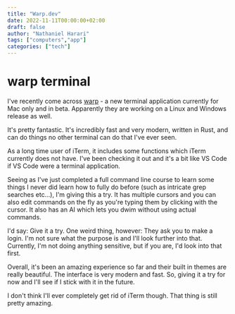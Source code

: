 ```yaml
---
title: "Warp.dev"
date: 2022-11-11T00:00:00+02:00
draft: false
author: "Nathaniel Harari"
tags: ["computers","app"]
categories: ["tech"]
---
```

# warp terminal

I've recently come across [warp](https://www.warp.dev "warp.dev") - a new terminal application currently for Mac only and in beta. Apparently they are working on a Linux and Windows release as well.

It's pretty fantastic. It's incredibly fast and very modern, written in Rust, and can do things no other terminal can do that I've ever seen.

As a long time user of iTerm, it includes some functions which iTerm currently does not have. I've been checking it out and it's a bit like VS Code if VS Code were a terminal application.

Seeing as I've just completed a full command line course to learn some things I never did learn how to fully do before (such as intricate grep searches etc...), I'm giving this a try. It has multiple cursors and you can also edit commands on the fly as you're typing them by clicking with the cursor. It also has an AI which lets you dwim without using actual commands.

I'd say: Give it a try. One weird thing, however: They ask you to make a login. I'm not sure what the purpose is and I'll look further into that. Currently, I'm not doing anything sensitive, but if you are, I'd look into that first.

Overall, it's been an amazing experience so far and their built in  themes are really beautiful. The interface is very modern and fast. So, giving it a try for now and I'll see if I stick with it in the future.

I don't think I'll ever completely get rid of iTerm though. That thing is still pretty amazing.

